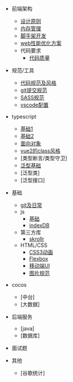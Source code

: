 <!--
 * @Description: 侧边栏
 * @Author: lianqiang.lin
 * @Date: 2021-12-20 15:35:58
 * @LastEditTime: 2022-01-24 11:52:18
 * @LastEditors: Please set LastEditors
-->

- 前端架构
  - [设计原则](architect/如何设计vue、react组件.md)
  - [内存管理](architect/前端内存管理.md)
  - [脚手架开发](architect/最详细脚手架入门（一）：脚手架原理及快速入门.md)
  - [web性能优化方案](architect/web全链路性能优化.md)
  - 代码要求
    - [代码质量](architect/代码质量.md)

- 规范/工具
  - [代码规范及风格](standardTool/代码规范及风格工具.md)
  - [git提交规范](standardTool/代码提交规范以及仓库规范.md)
  - [SASS规范](standardTool/SASS规范.md)
  - [vscode配置](standardTool/.vscode.md)
- typescript
  - [基础1](typescript/typescript基础知识讲解.md)
  - [基础2](typescript/从TS角度重新理解原型.md)
  - [面向对象](typescript/面向对象.md)
  - [vue2的class风格](typescript/在vue2中写TS.md)
  - [类型断言/类型守卫]
  - [泛型基础](typescript/typescript详细泛型讲解.md)
  - [泛型类]
  - [泛型接口]

- 基础
  - [git及日常](basic/git等日常操作.md)
  - js
    - [基础](basic/js基础.md)
    - [indexDB](basic/indexedDB基本使用.md)
  - 第三方库
    - [skrollr](basic/skrollr使用.md)
  - HTML/CSS
    - [CSS3动画](basic/html-css/CSS3.md)
    - [Flexbox](basic/html-css/Flexbox.md)
    - [移动端UI](basic/html-css/移动端UI开发.md)
    - [图片规范](basic/html-css/前端图片规范.md)
  
- cocos
  - [中台]
  - [大数据]
- 后端服务
  - [java]
  - [数据库]
- 面试题
- 其他
  - [谷歌统计]

